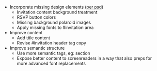 * Incorporate missing design elements ([per psd](psd/Desktop-Site.psd))
  - Invitation content background treatment
  - RSVP button colors
  - Missing background polaroid images
  - Apply missing fonts to #invitation area
* Improve content
  - Add title content
  - Revise #invitation header tag copy
* Improve semantic structure
  - Use more semantic tags, eg: section
  - Expose better content to screenreaders in a way that also preps for
    more advanced font replacements

